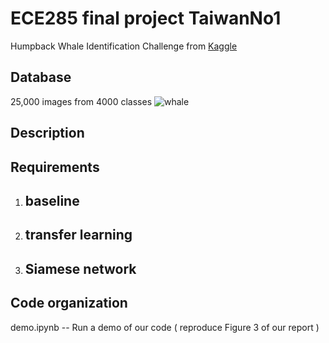 # ECE285 final project TaiwanNo1
Humpback Whale Identification Challenge from [Kaggle](https://www.kaggle.com/c/whale-categorization-playground)
## Database
25,000 images from 4000 classes
![whale](https://kaggle2.blob.core.windows.net/competitions/kaggle/3333/media/happy-whale.jpg "whale example")
## Description

## Requirements
1. baseline
   - 
2. transfer learning
   -
3. Siamese network
   -
## Code organization
demo.ipynb -- Run a demo of our code ( reproduce Figure 3 of our report )
